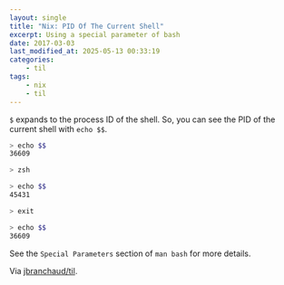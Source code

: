 ```yaml
---
layout: single
title: "Nix: PID Of The Current Shell"
excerpt: Using a special parameter of bash
date: 2017-03-03
last_modified_at: 2025-05-13 00:33:19
categories:
    - til
tags:
    - nix
    - til
---
```


`$` expands to the process ID of the shell. So, you can see the PID of the
current shell with `echo $$`.

```bash
> echo $$
36609

> zsh

> echo $$
45431

> exit

> echo $$
36609
```

See the `Special Parameters` section of `man bash` for more details.

Via [jbranchaud/til](https://github.com/jbranchaud/til).
